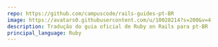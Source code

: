 ```yaml
---
repo: https://github.com/campuscode/rails-guides-pt-BR
image: https://avatars0.githubusercontent.com/u/10028214?s=200&v=4
description: Tradução do guia oficial de Ruby on Rails para pt-BR
principal_language: Ruby
---
```

